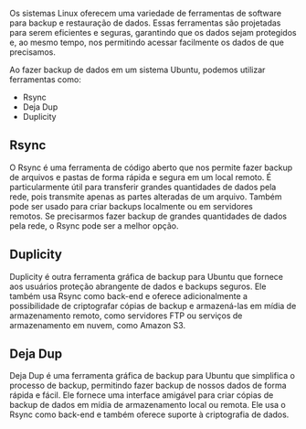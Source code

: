 Os sistemas Linux oferecem uma variedade de ferramentas de software para backup e restauração de dados. Essas ferramentas são projetadas para serem eficientes e seguras, garantindo que os dados sejam protegidos e, ao mesmo tempo, nos permitindo acessar facilmente os dados de que precisamos.

Ao fazer backup de dados em um sistema Ubuntu, podemos utilizar ferramentas como:

- Rsync
- Deja Dup
- Duplicity

## Rsync
O Rsync é uma ferramenta de código aberto que nos permite fazer backup de arquivos e pastas de forma rápida e segura em um local remoto. É particularmente útil para transferir grandes quantidades de dados pela rede, pois transmite apenas as partes alteradas de um arquivo. Também pode ser usado para criar backups localmente ou em servidores remotos. Se precisarmos fazer backup de grandes quantidades de dados pela rede, o Rsync pode ser a melhor opção.


## Duplicity
Duplicity é outra ferramenta gráfica de backup para Ubuntu que fornece aos usuários proteção abrangente de dados e backups seguros. Ele também usa Rsync como back-end e oferece adicionalmente a possibilidade de criptografar cópias de backup e armazená-las em mídia de armazenamento remoto, como servidores FTP ou serviços de armazenamento em nuvem, como Amazon S3.

## Deja Dup
Deja Dup é uma ferramenta gráfica de backup para Ubuntu que simplifica o processo de backup, permitindo fazer backup de nossos dados de forma rápida e fácil. Ele fornece uma interface amigável para criar cópias de backup de dados em mídia de armazenamento local ou remota. Ele usa o Rsync como back-end e também oferece suporte à criptografia de dados.

